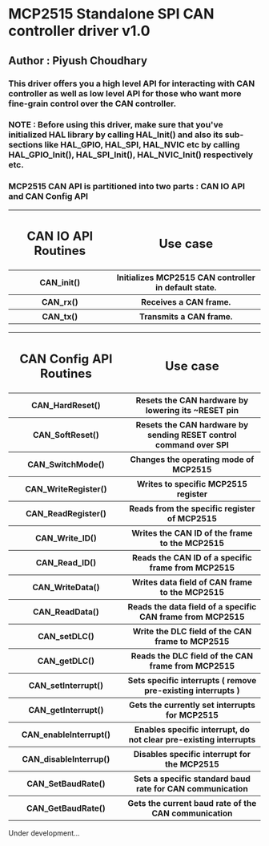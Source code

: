 <h1>MCP2515 Standalone SPI CAN controller driver v1.0</h1>
<h2> Author : Piyush Choudhary</h2>
<h3> This driver offers you a high level API for interacting with CAN controller as well as low level API for those who want more fine-grain control over the CAN controller. </h3>
<h3>NOTE : Before using this driver, make sure that you've initialized HAL library by calling HAL_Init() and also its sub-sections like HAL_GPIO, HAL_SPI, HAL_NVIC etc by calling HAL_GPIO_Init(), HAL_SPI_Init(), HAL_NVIC_Init() respectively etc.</h3>
<h3> MCP2515 CAN API is partitioned into two parts : CAN IO API and CAN Config API</h3>

<table>
    <tr>
        <th><h2>CAN IO API Routines</h2></th>
        <th><h2>Use case</h2></th>
    </tr>
    <tr>
        <th>CAN_init()</th>
        <th>Initializes MCP2515 CAN controller in default state.</th>
    </tr>
    <tr>
        <th>CAN_rx()</th>
        <th>Receives a CAN frame.</th>
    </tr>
    <tr>
        <th>CAN_tx()</th>
        <th>Transmits a CAN frame.</th>
    </tr>
</table>

<table>
    <tr>
        <th><h2>CAN Config API Routines</h2></th>
        <th><h2>Use case</h2></th>
    </tr>
    <tr>
        <th>CAN_HardReset()</th>
        <th>Resets the CAN hardware by lowering its ~RESET pin</th>
    </tr>
    <tr>
        <th>CAN_SoftReset()</th>
        <th>Resets the CAN hardware by sending RESET control command over SPI</th>
    </tr>
    <tr>
        <th>CAN_SwitchMode()</th>
        <th>Changes the operating mode of MCP2515</th>
    </tr>
    <tr>
        <th>CAN_WriteRegister()</th>
        <th>Writes to specific MCP2515 register</th>
    </tr>
    <tr>
        <th>CAN_ReadRegister()</th>
        <th>Reads from the specific register of MCP2515</th>
    </tr>
    <tr>
        <th>CAN_Write_ID()</th>
        <th>Writes the CAN ID of the frame to the MCP2515</th>
    </tr>
    <tr>
        <th>CAN_Read_ID()</th>
        <th>Reads the CAN ID of a specific frame from MCP2515</th>
    </tr>
    <tr>
        <th>CAN_WriteData()</th>
        <th>Writes data field of CAN frame to the MCP2515</th>
    </tr>
    <tr>
        <th>CAN_ReadData()</th>
        <th>Reads the data field of a specific CAN frame from MCP2515</th>
    </tr>
    <tr>
        <th>CAN_setDLC()</th>
        <th>Write the DLC field of the CAN frame to MCP2515</th>
    </tr>
    <tr>
        <th>CAN_getDLC()</th>
        <th>Reads the DLC field of the CAN frame from MCP2515</th>
    </tr>
    <tr>
        <th>CAN_setInterrupt()</th>
        <th>Sets specific interrupts ( remove pre-existing interrupts )</th>
    </tr>
    <tr>
        <th>CAN_getInterrupt()</th>
        <th>Gets the currently set interrupts for MCP2515</th>
    </tr>
    <tr>
        <th>CAN_enableInterrupt()</th>
        <th>Enables specific interrupt, do not clear pre-existing interrupts</th>
    </tr>
    <tr>
        <th>CAN_disableInterrup()</th>
        <th>Disables specific interrupt for the MCP2515</th>
    </tr>
    <tr>
        <th>CAN_SetBaudRate()</th>
        <th>Sets a specific standard baud rate for CAN communication</th>
    </tr>
    <tr>
        <th>CAN_GetBaudRate()</th>
        <th>Gets the current baud rate of the CAN communication</th>
    </tr>
    
</table>

<p>Under development...</p>


